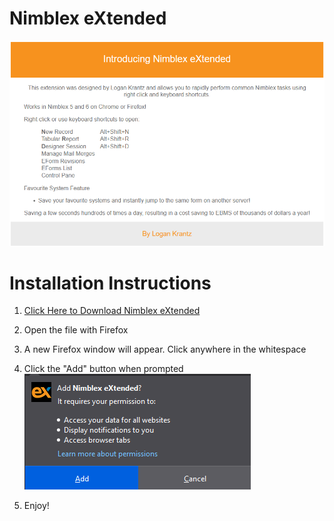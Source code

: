 # Nimblex eXtended

![About Image](Photos/Nimblex%20eXtended%20About.png)

# Installation Instructions

1. <a href="https://github.com/LoganTraceur/eXtended/raw/main/Versions/nimblex_extended-7.3-fx.xpi">Click Here to Download Nimblex eXtended</a>
2. Open the file with Firefox
3. A new Firefox window will appear. Click anywhere in the whitespace
3. Click the "Add" button when prompted
   ![About Image](Photos/AddButton.png)
 
 4. Enjoy!
